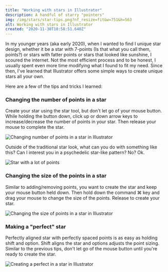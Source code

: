 ```yaml
---
title: "Working with stars in Illustrator"
description: A handful of starry "pointers"
img: /img/stars/star-tips.png?nf_resize=fit&w=751&h=563
alt: Working with stars in Illustrator
created: "2020-11-30T10:58:51.640Z"
---
```

In my younger years (aka early 2020), when I wanted to find I unique star design, whether it be a star with 7-points (Is that what you call them, points?) or stars with fatter points or stars that looked like sunshine, I scoured the internet. Not the most efficient process and to be honest, I usually spent even more time modifying what I found to fit my need. Since then, I've learned that Illustrator offers some simple ways to create unique stars all your own. 

Here are a few of the tips and tricks I learned:

### Changing the number of points in a star
Create your star using the star tool, but don't let go of your mouse button. While holding the button down, click up or down arrow keys to increase/decrease the number of points in your star. Then release your mouse to complete the star.

![Changing number of points in a star in Illustrator](/img/stars/number-of-points.gif?nf_resize=fit&w=751&h=563)

Outside of the traditional star look, what can you do with something like this? Can I interest you in a psychedelic star-like pattern? No? Ok.

![Star with a lot of points](/img/stars/funky-star.png?nf_resize=fit&w=751&h=563)

### Changing the size of the points in a star
Similar to adding/removing points, you want to create the star and keep your mouse button held down. Then hold down the command ⌘ key and drag your mouse to change the size of the points. Release to create your star.

![Changing the size of points in a star in Illustrator](/img/stars/size-of-points.gif?nf_resize=fit&w=751&h=563)

### Making a "perfect" star
Perfectly aligned star with perfectly spaced points is as easy as holding shift and option. Shift aligns the star and options adjusts the point sizing. Similar to the previous tips, don't let go of the mouse button until you're ready to create the star.

![Creating a perfect in a star in Illustrator](/img/stars/perfect-star.gif?nf_resize=fit&w=751&h=563)